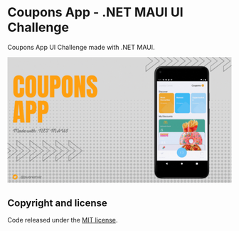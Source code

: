 # Coupons App - .NET MAUI UI Challenge

Coupons App UI Challenge made with .NET MAUI.

![Coupons App](images/coupons-maui.gif)

## Copyright and license

Code released under the [MIT license](https://opensource.org/licenses/MIT).
